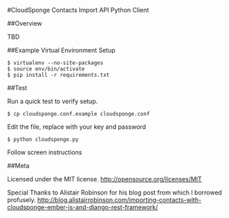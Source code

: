 #CloudSponge Contacts Import API Python Client

##Overview

TBD


##Example Virtual Environment Setup

    $ virtualenv --no-site-packages
    $ source env/bin/activate
    $ pip install -r requirements.txt


##Test

Run a quick test to verify setup.

    $ cp cloudsponge.conf.example cloudsponge.conf

Edit the file, replace with your key and password

    $ python cloudsponge.py

Follow screen instructions


##Meta

Licensed under the MIT license. http://opensource.org/licenses/MIT

Special Thanks to Alistair Robinson for his blog post from which I
borrowed profusely.
http://blog.alistairrobinson.com/importing-contacts-with-cloudsponge-ember-js-and-django-rest-framework/
